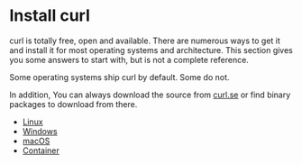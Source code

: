 # Install curl

curl is totally free, open and available. There are numerous ways to get it
and install it for most operating systems and architecture. This section gives
you some answers to start with, but is not a complete reference.

Some operating systems ship curl by default. Some do not.

In addition, You can always download the source from
[curl.se](https://curl.se) or find binary packages to download from
there.

  * [Linux](get/linux.md)
  * [Windows](get/windows.md)
  * [macOS](get/macos.md)
  * [Container](get/container.md)
